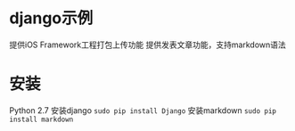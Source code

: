 # django示例
提供iOS Framework工程打包上传功能
提供发表文章功能，支持markdown语法

# 安装
Python 2.7
安装django
<code>sudo pip install Django</code>
安装markdown
<code>sudo pip install markdown</code>
